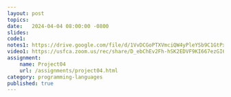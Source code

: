 ```yaml
---
layout: post
topics: 
date:   2024-04-04 08:00:00 -0800
slides: 
code1: 
notes1: https://drive.google.com/file/d/1VvDCGoPTXVmciQW4yPleYSb9C1GtPxn0/view?usp=sharing
video1: https://usfca.zoom.us/rec/share/D_ebChEv2Fh-hSK2EDVF9KI667ezGI6AA6X9uG09kRmpQ6GejdGSGxgUIgmqYsUK.MGT1x8oq-iKUg6bN
assignment:
    name: Project04
    url: /assignments/project04.html
category: programming-languages
published: true
---
```

